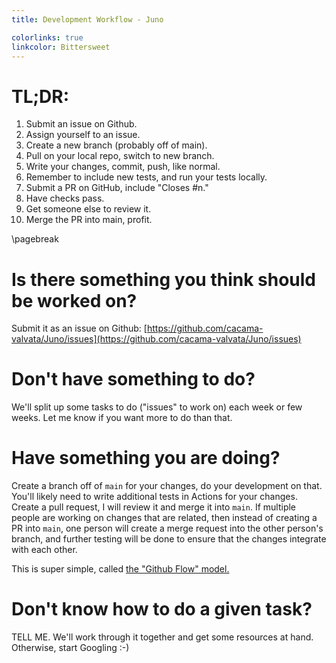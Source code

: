 ```yaml
---
title: Development Workflow - Juno

colorlinks: true
linkcolor: Bittersweet
---
```


# TL;DR:

1. Submit an issue on Github.
2. Assign yourself to an issue.
3. Create a new branch (probably off of main).
4. Pull on your local repo, switch to new branch.
5. Write your changes, commit, push, like normal. 
6. Remember to include new tests, and run your tests locally.
7. Submit a PR on GitHub, include "Closes #n."
8. Have checks pass.
9. Get someone else to review it.
10. Merge the PR into main, profit.

\pagebreak

# Is there something you think should be worked on?

Submit it as an issue on Github: [https://github.com/cacama-valvata/Juno/issues](https://github.com/cacama-valvata/Juno/issues)

# Don't have something to do?

We'll split up some tasks to do ("issues" to work on) each week or few weeks. Let me know if you want more to do than that.

# Have something you are doing?

Create a branch off of `main` for your changes, do your development on that. You'll likely need to write additional tests in Actions for your changes. Create a pull request, I will review it and merge it into `main`. If multiple people are working on changes that are related, then instead of creating a PR into `main`, one person will create a merge request into the other person's branch, and further testing will be done to ensure that the changes integrate with each other.

This is super simple, called [the "Github Flow" model.](https://docs.github.com/en/get-started/quickstart/github-flow) 

# Don't know how to do a given task?

TELL ME. We'll work through it together and get some resources at hand. Otherwise, start Googling :-)
